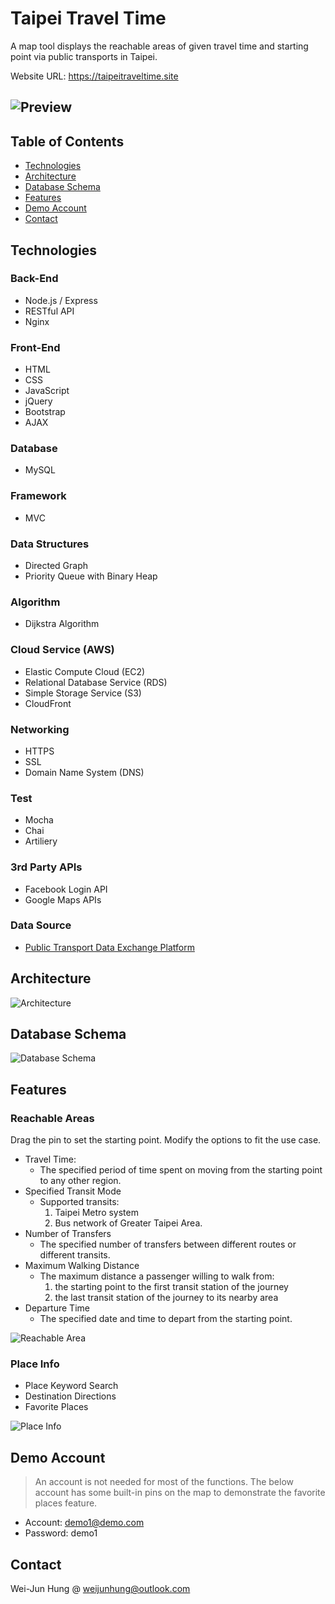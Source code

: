# Taipei Travel Time

A map tool displays the reachable areas of given travel time and starting point via public transports in Taipei.

Website URL: https://taipeitraveltime.site

![Preview](./public/assets/readme/preview.png)
---

## Table of Contents
* [Technologies](#Technologies)
* [Architecture](#Architecture)
* [Database Schema](#Database-Schema)
* [Features](#Features)
* [Demo Account](#Demo-Account)
* [Contact](#Contact)

## Technologies
### Back-End
* Node.js / Express
* RESTful API
* Nginx
### Front-End
* HTML
* CSS
* JavaScript
* jQuery
* Bootstrap
* AJAX
### Database
* MySQL
### Framework
* MVC
### Data Structures
* Directed Graph
* Priority Queue with Binary Heap
### Algorithm
* Dijkstra Algorithm
### Cloud Service (AWS)
* Elastic Compute Cloud (EC2)
* Relational Database Service (RDS)
* Simple Storage Service (S3)
* CloudFront
### Networking
* HTTPS
* SSL
* Domain Name System (DNS)
### Test
* Mocha
* Chai
* Artiliery
### 3rd Party APIs
* Facebook Login API
* Google Maps APIs
### Data Source
* [Public Transport Data Exchange Platform](https://ptx.transportdata.tw)

## Architecture
![Architecture](./public/assets/readme/architecture.jpg)

## Database Schema
![Database Schema](./public/assets/readme/database_schema.png)

## Features
### Reachable Areas
Drag the pin to set the starting point.
Modify the options to fit the use case.
  * Travel Time:
    * The specified period of time spent on moving from the starting point to any other region.
  * Specified Transit Mode
    * Supported transits:
	     1. Taipei Metro system
	     2. Bus network of Greater Taipei Area.
  * Number of Transfers
    * The specified number of transfers between different routes or different transits.
  * Maximum Walking Distance
    * The maximum distance a passenger willing to walk from:
	     1. the starting point to the first transit station of the journey
	     2. the last transit station of the journey to its nearby area
  * Departure Time
    * The specified date and time to depart from the starting point.

![Reachable Area](./public/assets/readme/reachable_area.gif)
 
### Place Info
  * Place Keyword Search
  * Destination Directions
  * Favorite Places

![Place Info](./public/assets/readme/place_info.gif)

## Demo Account
> An account is not needed for most of the functions. 
> The below account has some built-in pins on the map to demonstrate the favorite places feature.

  * Account: demo1@demo.com
  * Password: demo1

## Contact
Wei-Jun Hung @ weijunhung@outlook.com
